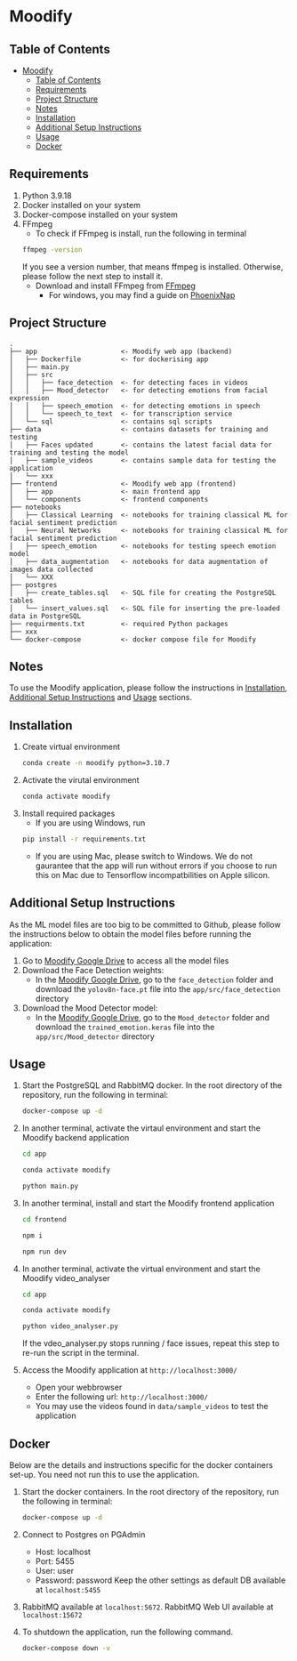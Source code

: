 # Moodify
## Table of Contents
- [Moodify](#MedWatch)
  - [Table of Contents](#table-of-contents)
  - [Requirements](#Requirements)
  - [Project Structure](#project-structure)
  - [Notes](#notes)
  <!-- - [Installation](#installation-/-usage) -->
  - [Installation](#installation)
  - [Additional Setup Instructions](#additional-setup-instructions)
  - [Usage](#usage)
  - [Docker](#docker)

## Requirements
1. Python 3.9.18
2. Docker installed on your system
3. Docker-compose installed on your system
4. FFmpeg
    - To check if FFmpeg is install, run the following in terminal
    ```bash
    ffmpeg -version
    ```
    If you see a version number, that means ffmpeg is installed. Otherwise, please follow the next step to install it.
    - Download and install FFmpeg from [FFmpeg](https://ffmpeg.org/download.html)
      - For windows, you may find a guide on [PhoenixNap](https://phoenixnap.com/kb/ffmpeg-windows)

## Project Structure
```
.
├── app                     <- Moodify web app (backend)
│   ├── Dockerfile          <- for dockerising app
│   ├── main.py
│   ├── src
│   │   ├── face_detection  <- for detecting faces in videos
│   │   ├── Mood_detector   <- for detecting emotions from facial expression
│   │   ├── speech_emotion  <- for detecting emotions in speech 
│   │   └── speech_to_text  <- for transcription service
│   └── sql                 <- contains sql scripts
├── data                    <- contains datasets for training and testing
│   ├── Faces updated       <- contains the latest facial data for training and testing the model
│   ├── sample_videos       <- contains sample data for testing the application
│   └── xxx
├── frontend                <- Moodify web app (frontend)
│   ├── app                 <- main frontend app
│   └── components          <- frontend components
├── notebooks
│   ├── Classical Learning  <- notebooks for training classical ML for facial sentiment prediction
│   ├── Neural Networks     <- notebooks for training classical ML for facial sentiment prediction
│   ├── speech_emotion      <- notebooks for testing speech emotion model
│   ├── data_augmentation   <- notebooks for data augmentation of images data collected
│   └── XXX
├── postgres
│   ├── create_tables.sql   <- SQL file for creating the PostgreSQL tables
│   └── insert_values.sql   <- SQL file for inserting the pre-loaded data in PostgreSQL 
├── requirments.txt         <- required Python packages
├── xxx
└── docker-compose          <- docker compose file for Moodify
```

## Notes
To use the Moodify application, please follow the instructions in [Installation](#installation), [Additional Setup Instructions](#additional-setup-instructions)
and [Usage](#usage) sections.

## Installation
1. Create virtual environment
    ```bash
    conda create -n moodify python=3.10.7
    ```
2. Activate the virutal environment
    ```bash
    conda activate moodify
    ```
3. Install required packages
    - If you are using Windows, run  
    ```bash
    pip install -r requirements.txt
    ```
    - If you are using Mac, please switch to Windows. We do not gaurantee that the app will run without errors if you choose to run this on Mac due to Tensorflow incompatbilities on Apple silicon. 

   
## Additional Setup Instructions
As the ML model files are too big to be committed to Github, please follow the instructions below to obtain the model files before running the application:
1. Go to [Moodify Google Drive](https://drive.google.com/drive/folders/1i5fGPW_7CUtVyNmIXWhzFma4mWEo8MYH?usp=sharing) to access all the model files
2. Download the Face Detection weights:
    - In the [Moodify Google Drive](https://drive.google.com/drive/folders/1i5fGPW_7CUtVyNmIXWhzFma4mWEo8MYH?usp=sharing), go to the `face_detection` folder and download the `yolov8n-face.pt` file into the `app/src/face_detection` directory
3. Download the Mood Detector model:
    - In the [Moodify Google Drive](https://drive.google.com/drive/folders/1i5fGPW_7CUtVyNmIXWhzFma4mWEo8MYH?usp=sharing), go to the `Mood_detector` folder and download the `trained_emotion.keras` file into the `app/src/Mood_detector` directory

## Usage
1. Start the PostgreSQL and RabbitMQ docker. In the root directory of the repository, run the following in terminal:
    ```bash
    docker-compose up -d 
    ```

2. In another terminal, activate the virtaul environment and start the Moodify backend application
    ```bash
    cd app
    ```
    ```bash
    conda activate moodify
    ```
    ```bash
    python main.py
    ```
3. In another terminal, install and start the Moodify frontend application
    ```bash
    cd frontend
    ```
    ```bash
    npm i
    ```
    ```bash
    npm run dev
    ```
4. In another terminal, activate the virtual environment and start the Moodify video_analyser
    ```bash
    cd app
    ```
    ```bash
    conda activate moodify
    ```
    ```bash
    python video_analyser.py
    ```
    If the vdeo_analyser.py stops running / face issues, repeat this step to re-run the script in the terminal.
5. Access the Moodify application at `http://localhost:3000/`
    - Open your webbrowser
    - Enter the following url: `http://localhost:3000/`
    - You may use the videos found in `data/sample_videos` to test the application

## Docker
Below are the details and instructions specific for the docker containers set-up. You need not run this to use the application.
1. Start the docker containers. In the root directory of the repository, run the following in terminal:
    ```bash
    docker-compose up -d
    ```

2. Connect to Postgres on PGAdmin
    - Host: localhost
    - Port: 5455
    - User: user
    - Password: password
    Keep the other settings as default
    DB available at `localhost:5455`

3. RabbitMQ available at `localhost:5672`. RabbitMQ Web UI available at `localhost:15672`

4. To shutdown the application, run the following command.
    ```bash
    docker-compose down -v
    ```



